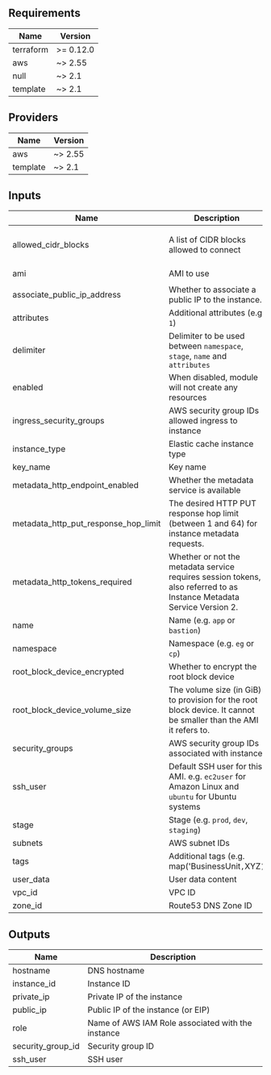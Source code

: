 <!-- markdownlint-disable -->
## Requirements

| Name | Version |
|------|---------|
| terraform | >= 0.12.0 |
| aws | ~> 2.55 |
| null | ~> 2.1 |
| template | ~> 2.1 |

## Providers

| Name | Version |
|------|---------|
| aws | ~> 2.55 |
| template | ~> 2.1 |

## Inputs

| Name | Description | Type | Default | Required |
|------|-------------|------|---------|:--------:|
| allowed\_cidr\_blocks | A list of CIDR blocks allowed to connect | `list(string)` | <pre>[<br>  "0.0.0.0/0"<br>]</pre> | no |
| ami | AMI to use | `string` | `"ami-084ef34fdfdd7384c"` | no |
| associate\_public\_ip\_address | Whether to associate a public IP to the instance. | `bool` | `true` | no |
| attributes | Additional attributes (e.g. `1`) | `list(string)` | `[]` | no |
| delimiter | Delimiter to be used between `namespace`, `stage`, `name` and `attributes` | `string` | `"-"` | no |
| enabled | When disabled, module will not create any resources | `bool` | `true` | no |
| ingress\_security\_groups | AWS security group IDs allowed ingress to instance | `list(string)` | `[]` | no |
| instance\_type | Elastic cache instance type | `string` | `"t2.micro"` | no |
| key\_name | Key name | `string` | `""` | no |
| metadata\_http\_endpoint\_enabled | Whether the metadata service is available | `bool` | `true` | no |
| metadata\_http\_put\_response\_hop\_limit | The desired HTTP PUT response hop limit (between 1 and 64) for instance metadata requests. | `number` | `1` | no |
| metadata\_http\_tokens\_required | Whether or not the metadata service requires session tokens, also referred to as Instance Metadata Service Version 2. | `bool` | `false` | no |
| name | Name  (e.g. `app` or `bastion`) | `string` | n/a | yes |
| namespace | Namespace (e.g. `eg` or `cp`) | `string` | n/a | yes |
| root\_block\_device\_encrypted | Whether to encrypt the root block device | `bool` | `false` | no |
| root\_block\_device\_volume\_size | The volume size (in GiB) to provision for the root block device. It cannot be smaller than the AMI it refers to. | `number` | `8` | no |
| security\_groups | AWS security group IDs associated with instance | `list(string)` | `[]` | no |
| ssh\_user | Default SSH user for this AMI. e.g. `ec2user` for Amazon Linux and `ubuntu` for Ubuntu systems | `string` | n/a | yes |
| stage | Stage (e.g. `prod`, `dev`, `staging`) | `string` | n/a | yes |
| subnets | AWS subnet IDs | `list(string)` | n/a | yes |
| tags | Additional tags (e.g. map('BusinessUnit`,`XYZ`)` | `map(string)` | `{}` | no |
| user\_data | User data content | `list(string)` | `[]` | no |
| vpc\_id | VPC ID | `string` | n/a | yes |
| zone\_id | Route53 DNS Zone ID | `string` | `""` | no |

## Outputs

| Name | Description |
|------|-------------|
| hostname | DNS hostname |
| instance\_id | Instance ID |
| private\_ip | Private IP of the instance |
| public\_ip | Public IP of the instance (or EIP) |
| role | Name of AWS IAM Role associated with the instance |
| security\_group\_id | Security group ID |
| ssh\_user | SSH user |

<!-- markdownlint-restore -->
